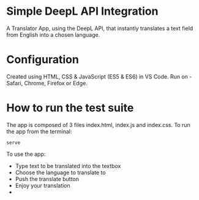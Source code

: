 # Simple DeepL API Integration

A Translator App, using the DeepL API, that instantly translates a text field from English into a chosen language.

# Configuration

Created using HTML, CSS & JavaScript (ES5 & ES6) in VS Code.
Run on - Safari, Chrome, Firefox or Edge.

# How to run the test suite

The app is composed of 3 files index.html, index.js and index.css. 
To run the app from the terminal:
```
serve
```

To use the app:
- Type text to be translated into the textbox
- Choose the language to translate to
- Push the translate button
- Enjoy your translation
- 

